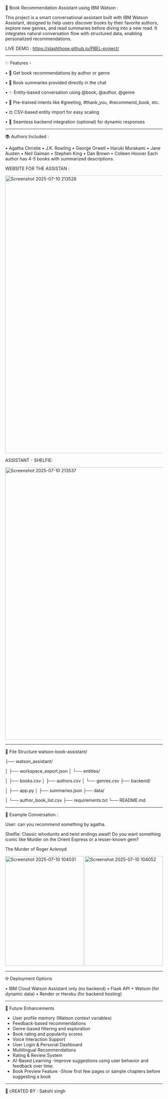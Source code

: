 📖 Book Recommendation Assistant using IBM Watson :

This project is a smart conversational assistant built with IBM Watson Assistant, designed to help users discover books by their favorite authors, explore new genres, and read summaries before diving into a new read. It integrates natural conversation flow with structured data, enabling personalized recommendations.


LIVE DEMO : https://slashthose.github.io/PBEL-project/
________________________________________
✨ Features -


•	📖 Get book recommendations by author or genre

•	📅 Book summaries provided directly in the chat

•	✨ Entity-based conversation using @book, @author, @genre

•	🤖 Pre-trained intents like #greeting, #thank_you, #recommend_book, etc.

•	⚖️ CSV-based entity import for easy scaling

•	🤝 Seamless backend integration (optional) for dynamic responses
________________________________________
📚 Authors Included :


•	Agatha Christie
•	J.K. Rowling
•	George Orwell
•	Haruki Murakami
•	Jane Austen
•	Neil Gaiman
•	Stephen King
•	Dan Brown
•	Colleen Hoover
Each author has 4-5 books with summarized descriptions.

WEBSITE FOR THE ASSISTAN :

<img width="1888" height="886" alt="Screenshot 2025-07-10 213528" src="https://github.com/user-attachments/assets/3b447445-7fc8-46f2-8ac3-8e2646b2683e" />


ASSISTANT - SHELFIE: 

<img width="1870" height="870" alt="Screenshot 2025-07-10 213537" src="https://github.com/user-attachments/assets/dcfc0a9e-8fba-4393-9868-42ab1e430aee" />


________________________________________
📄 File Structure
watson-book-assistant/

├── watson_assistant/

│   ├── workspace_export.json
│   └── entities/

│       ├── books.csv
│       ├── authors.csv
│       └── genres.csv
├── backend/

│   ├── app.py
│   ├── summaries.json
├── data/

│   └── author_book_list.csv
├── requirements.txt
└── README.md
________________________________________
🚪 Example Conversation :


User: can you recommend something by agatha.

Shelfie: Classic whodunits and twist endings await! Do you want something iconic like Murder on the Orient Express or a lesser-known gem?

 The Murder of Roger Ackroyd

 <img width="250" height="350" alt="Screenshot 2025-07-10 104031" src="https://github.com/user-attachments/assets/e4b097f7-3587-4d2e-b724-0c71264403c6" />


<img width="250" height="350" alt="Screenshot 2025-07-10 104052" src="https://github.com/user-attachments/assets/13f8d903-ff7f-4565-9ea0-699422af73ef" />

________________________________________


🌐 Deployment Options


•	IBM Cloud Watson Assistant only (no backend)
•	Flask API + Watson (for dynamic data)
•	Render or Heroku (for backend hosting)
________________________________________
🚀 Future Enhancements


* User profile memory (Watson context variables)
* Feedback-based recommendations
*	Genre-based filtering and exploration
* Book rating and popularity scores
* Voice Interaction Support
* User Login & Personal Dashboard
* Multilingual Recommendations
* Rating & Review System
*  AI-Based Learning
  -Improve suggestions using user behavior and feedback over time.
* Book Preview Feature
  -Show first few pages or sample chapters before suggesting a book



________________________________________
👤 cREATED BY :
Sakshi singh

